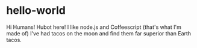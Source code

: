 hello-world
===========

Hi Humans!
Hubot here! I like node.js and Coffeescript (that's what I'm made of)
I've had tacos on the moon and find them far superior than Earth tacos.
